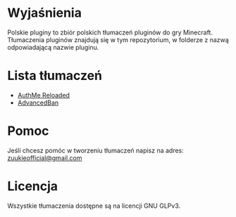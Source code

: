 # Wyjaśnienia
Polskie pluginy to zbiór polskich tłumaczeń pluginów do gry Minecraft. Tłumaczenia pluginów znajdują się w tym repozytorium, w folderze z nazwą odpowiadającą nazwie pluginu.


# Lista tłumaczeń
- [AuthMe Reloaded](https://www.google.com)
- [AdvancedBan](https://www.google.com)


# Pomoc
Jeśli chcesz pomóc w tworzeniu tłumaczeń napisz na adres: zuukieofficial@gmail.com


# Licencja
Wszystkie tłumaczenia dostępne są na licencji GNU GLPv3.
